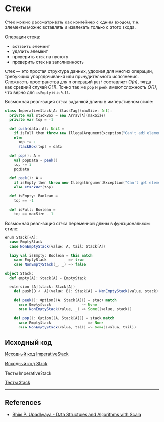 # Стеки

Стек можно рассматривать как контейнер с одним входом, т.е. элементы можно вставлять и извлекать только с этого входа. 

Операции стека: 

- вставить элемент
- удалить элемент 
- проверить стек на пустоту
- проверить стек на заполненность

Стек — это простая структура данных, удобная для многих операций, требующих упорядочивания или принудительного исполнения. 
Сложность пространства для n операций `push` составляет _O(n)_, тогда как средний случай _O(1)_. 
Точно так же `pop` и `peek` имеют сложность _O(1)_, что верно для `isEmpty` и `isFull`.

Возможная реализация стека заданной длины в императивном стиле:

```scala
class ImperativeStack[A: ClassTag](maxSize: Int):
  private val stackBox = new Array[A](maxSize)
  private var top = -1

  def push(data: A): Unit =
    if isFull then throw new IllegalArgumentException("Can't add element to full stack")
    else
      top += 1
      stackBox(top) = data

  def pop(): A =
    val popData = peek()
    top -= 1
    popData

  def peek(): A =
    if isEmpty then throw new IllegalArgumentException("Can't get element to empty stack")
    else stackBox(top)

  def isEmpty: Boolean =
    top == -1

  def isFull: Boolean =
    top == maxSize - 1
```

Возможная реализация стека переменной длины в функциональном стиле:

```scala
enum Stack[+A]:
  case EmptyStack
  case NonEmptyStack(value: A, tail: Stack[A])

  lazy val isEmpty: Boolean = this match
    case EmptyStack          => true
    case NonEmptyStack(_, _) => false

object Stack:
  def empty[A]: Stack[A] = EmptyStack

  extension [A](stack: Stack[A])
    def push[B <: A](value: B): Stack[A] = NonEmptyStack(value, stack)

    def peek(): Option[(A, Stack[A])] = stack match
      case EmptyStack              => None
      case NonEmptyStack(value, _) => Some((value, stack))

    def pop(): Option[(A, Stack[A])] = stack match
      case EmptyStack                 => None
      case NonEmptyStack(value, tail) => Some((value, tail))
```

## Исходный код

[Исходный код ImperativeStack](https://gitflic.ru/project/artemkorsakov/scalabook/blob?file=examples%2Fsrc%2Fmain%2Fscala%2Falgorithms%2Fstructures%2FImperativeStack.scala&plain=1)

[Исходный код Stack](https://gitflic.ru/project/artemkorsakov/scalabook/blob?file=examples%2Fsrc%2Fmain%2Fscala%2Falgorithms%2Fstructures%2FStack.scala&plain=1)

[Тесты ImperativeStack](https://gitflic.ru/project/artemkorsakov/scalabook/blob?file=examples%2Fsrc%2Ftest%2Fscala%2Falgorithms%2Fstructures%2FImperativeStackSuite.scala&plain=1)

[Тесты Stack](https://gitflic.ru/project/artemkorsakov/scalabook/blob?file=examples%2Fsrc%2Ftest%2Fscala%2Falgorithms%2Fstructures%2FStackSuite.scala&plain=1)


---

## References

- [Bhim P. Upadhyaya - Data Structures and Algorithms with Scala](https://link.springer.com/book/10.1007/978-3-030-12561-5)

